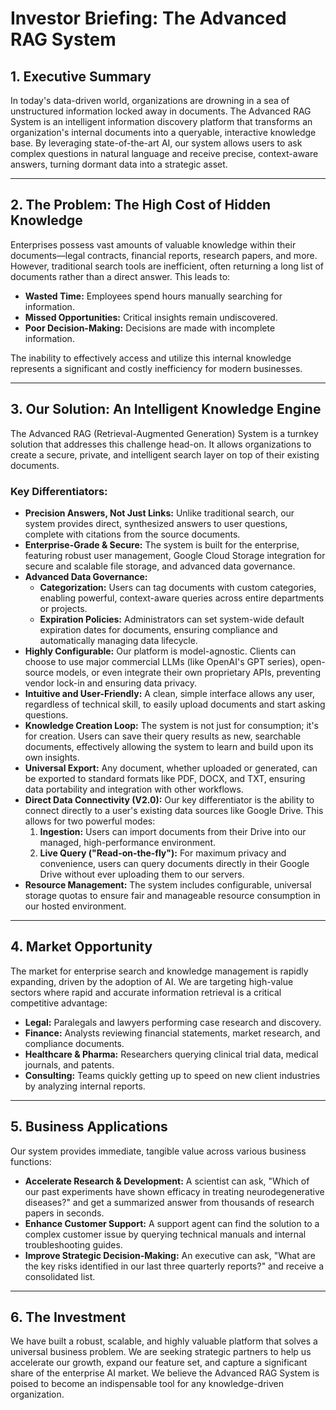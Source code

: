 # Investor Briefing: The Advanced RAG System

## 1. Executive Summary

In today's data-driven world, organizations are drowning in a sea of unstructured information locked away in documents. The Advanced RAG System is an intelligent information discovery platform that transforms an organization's internal documents into a queryable, interactive knowledge base. By leveraging state-of-the-art AI, our system allows users to ask complex questions in natural language and receive precise, context-aware answers, turning dormant data into a strategic asset.

---

## 2. The Problem: The High Cost of Hidden Knowledge

Enterprises possess vast amounts of valuable knowledge within their documents—legal contracts, financial reports, research papers, and more. However, traditional search tools are inefficient, often returning a long list of documents rather than a direct answer. This leads to:

*   **Wasted Time:** Employees spend hours manually searching for information.
*   **Missed Opportunities:** Critical insights remain undiscovered.
*   **Poor Decision-Making:** Decisions are made with incomplete information.

The inability to effectively access and utilize this internal knowledge represents a significant and costly inefficiency for modern businesses.

---

## 3. Our Solution: An Intelligent Knowledge Engine

The Advanced RAG (Retrieval-Augmented Generation) System is a turnkey solution that addresses this challenge head-on. It allows organizations to create a secure, private, and intelligent search layer on top of their existing documents.

### Key Differentiators:

*   **Precision Answers, Not Just Links:** Unlike traditional search, our system provides direct, synthesized answers to user questions, complete with citations from the source documents.
*   **Enterprise-Grade & Secure:** The system is built for the enterprise, featuring robust user management, Google Cloud Storage integration for secure and scalable file storage, and advanced data governance.
*   **Advanced Data Governance:**
    *   **Categorization:** Users can tag documents with custom categories, enabling powerful, context-aware queries across entire departments or projects.
    *   **Expiration Policies:** Administrators can set system-wide default expiration dates for documents, ensuring compliance and automatically managing data lifecycle.
*   **Highly Configurable:** Our platform is model-agnostic. Clients can choose to use major commercial LLMs (like OpenAI's GPT series), open-source models, or even integrate their own proprietary APIs, preventing vendor lock-in and ensuring data privacy.
*   **Intuitive and User-Friendly:** A clean, simple interface allows any user, regardless of technical skill, to easily upload documents and start asking questions.
*   **Knowledge Creation Loop:** The system is not just for consumption; it's for creation. Users can save their query results as new, searchable documents, effectively allowing the system to learn and build upon its own insights.
*   **Universal Export:** Any document, whether uploaded or generated, can be exported to standard formats like PDF, DOCX, and TXT, ensuring data portability and integration with other workflows.
*   **Direct Data Connectivity (V2.0):** Our key differentiator is the ability to connect directly to a user's existing data sources like Google Drive. This allows for two powerful modes:
    1.  **Ingestion:** Users can import documents from their Drive into our managed, high-performance environment.
    2.  **Live Query ("Read-on-the-fly"):** For maximum privacy and convenience, users can query documents directly in their Google Drive without ever uploading them to our servers.
*   **Resource Management:** The system includes configurable, universal storage quotas to ensure fair and manageable resource consumption in our hosted environment.

---

## 4. Market Opportunity

The market for enterprise search and knowledge management is rapidly expanding, driven by the adoption of AI. We are targeting high-value sectors where rapid and accurate information retrieval is a critical competitive advantage:

*   **Legal:** Paralegals and lawyers performing case research and discovery.
*   **Finance:** Analysts reviewing financial statements, market research, and compliance documents.
*   **Healthcare & Pharma:** Researchers querying clinical trial data, medical journals, and patents.
*   **Consulting:** Teams quickly getting up to speed on new client industries by analyzing internal reports.

---

## 5. Business Applications

Our system provides immediate, tangible value across various business functions:

*   **Accelerate Research & Development:** A scientist can ask, "Which of our past experiments have shown efficacy in treating neurodegenerative diseases?" and get a summarized answer from thousands of research papers in seconds.
*   **Enhance Customer Support:** A support agent can find the solution to a complex customer issue by querying technical manuals and internal troubleshooting guides.
*   **Improve Strategic Decision-Making:** An executive can ask, "What are the key risks identified in our last three quarterly reports?" and receive a consolidated list.

---

## 6. The Investment

We have built a robust, scalable, and highly valuable platform that solves a universal business problem. We are seeking strategic partners to help us accelerate our growth, expand our feature set, and capture a significant share of the enterprise AI market. We believe the Advanced RAG System is poised to become an indispensable tool for any knowledge-driven organization.
